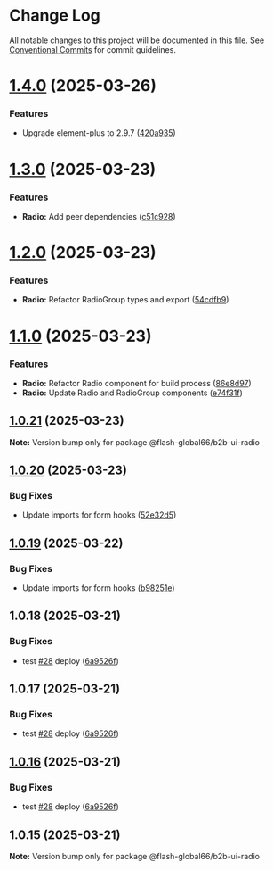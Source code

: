 # Change Log

All notable changes to this project will be documented in this file.
See [Conventional Commits](https://conventionalcommits.org) for commit guidelines.

# [1.4.0](https://github.com/Flash-Global66/b2b-ui-framework/compare/@flash-global66/b2b-ui-radio@1.3.0...@flash-global66/b2b-ui-radio@1.4.0) (2025-03-26)


### Features

* Upgrade element-plus to 2.9.7 ([420a935](https://github.com/Flash-Global66/b2b-ui-framework/commit/420a935fb2a253e40edf8b38d4b616ecaf9d7704))





# [1.3.0](https://github.com/Flash-Global66/b2b-ui-framework/compare/@flash-global66/b2b-ui-radio@1.2.0...@flash-global66/b2b-ui-radio@1.3.0) (2025-03-23)


### Features

* **Radio:** Add peer dependencies ([c51c928](https://github.com/Flash-Global66/b2b-ui-framework/commit/c51c928a17371f21f32a026ec0d3cd13ceb1e5e8))





# [1.2.0](https://github.com/Flash-Global66/b2b-ui-framework/compare/@flash-global66/b2b-ui-radio@1.1.0...@flash-global66/b2b-ui-radio@1.2.0) (2025-03-23)


### Features

* **Radio:** Refactor RadioGroup types and export ([54cdfb9](https://github.com/Flash-Global66/b2b-ui-framework/commit/54cdfb9038ca81b29959baea3faf61c331364d9a))





# [1.1.0](https://github.com/Flash-Global66/b2b-ui-framework/compare/@flash-global66/b2b-ui-radio@1.0.21...@flash-global66/b2b-ui-radio@1.1.0) (2025-03-23)


### Features

* **Radio:** Refactor Radio component for build process ([86e8d97](https://github.com/Flash-Global66/b2b-ui-framework/commit/86e8d9706ea11ac6c66b32b97b582abd51bd9215))
* **Radio:** Update Radio and RadioGroup components ([e74f31f](https://github.com/Flash-Global66/b2b-ui-framework/commit/e74f31fcdec4b93e6513a78c626d539ce310f05f))





## [1.0.21](https://github.com/Flash-Global66/b2b-ui-framework/compare/@flash-global66/b2b-ui-radio@1.0.20...@flash-global66/b2b-ui-radio@1.0.21) (2025-03-23)

**Note:** Version bump only for package @flash-global66/b2b-ui-radio





## [1.0.20](https://github.com/Flash-Global66/b2b-ui-framework/compare/@flash-global66/b2b-ui-radio@1.0.19...@flash-global66/b2b-ui-radio@1.0.20) (2025-03-23)


### Bug Fixes

* Update imports for form hooks ([52e32d5](https://github.com/Flash-Global66/b2b-ui-framework/commit/52e32d5b408f066ad4ac3a3d0cd3b7dd610bcdd5))





## [1.0.19](https://github.com/Flash-Global66/b2b-ui-framework/compare/@flash-global66/b2b-ui-radio@1.0.18...@flash-global66/b2b-ui-radio@1.0.19) (2025-03-22)


### Bug Fixes

* Update imports for form hooks ([b98251e](https://github.com/Flash-Global66/b2b-ui-framework/commit/b98251e29930f1edb23229fd68659419272d3f09))





## 1.0.18 (2025-03-21)


### Bug Fixes

* test [#28](https://github.com/Flash-Global66/b2b-ui-framework/issues/28) deploy ([6a9526f](https://github.com/Flash-Global66/b2b-ui-framework/commit/6a9526f986d683e05284d289c3022e35e1c7a590))





## 1.0.17 (2025-03-21)


### Bug Fixes

* test [#28](https://github.com/Flash-Global66/b2b-ui-framework/issues/28) deploy ([6a9526f](https://github.com/Flash-Global66/b2b-ui-framework/commit/6a9526f986d683e05284d289c3022e35e1c7a590))





## [1.0.16](https://github.com/Flash-Global66/b2b-ui-framework/compare/@flash-global66/b2b-ui-radio@1.0.15...@flash-global66/b2b-ui-radio@1.0.16) (2025-03-21)


### Bug Fixes

* test [#28](https://github.com/Flash-Global66/b2b-ui-framework/issues/28) deploy ([6a9526f](https://github.com/Flash-Global66/b2b-ui-framework/commit/6a9526f986d683e05284d289c3022e35e1c7a590))





## 1.0.15 (2025-03-21)

**Note:** Version bump only for package @flash-global66/b2b-ui-radio
